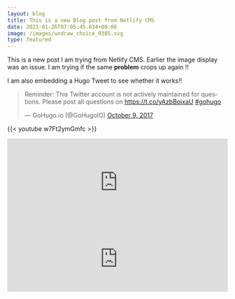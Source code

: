 ```yaml
---
layout: blog
title: This is a new Blog post from Netlify CMS
date: 2021-01-26T07:05:45.634+00:00
image: /images/undraw_choice_9385.svg
type: featured
---
```

This is a new post I am trying from Netlify CMS. Earlier the image display was an issue. I am trying if the same **problem** crops up again !!

I am also embedding a Hugo Tweet to see whether it works!!

<blockquote class="twitter-tweet"><p lang="en" dir="ltr">Reminder: This Twitter account is not actively maintained for questions. Please post all questions on <a href="https://t.co/yAzbBojxaU">https://t.co/yAzbBojxaU</a> <a href="https://twitter.com/hashtag/gohugo?src=hash&ref_src=twsrc%5Etfw">#gohugo</a></p>— GoHugo.io (@GoHugoIO) <a href="https://twitter.com/GoHugoIO/status/917359331535966209?ref_src=twsrc%5Etfw">October 9, 2017</a></blockquote> <script async src="https://platform.twitter.com/widgets.js" charset="utf-8"></script>

{{< youtube w7Ft2ymGmfc >}}

<iframe src="https://cryptpad.fr/kanban/#/2/kanban/view/xTrkQt+O-Rx4aVwl3fAuIk23-HAPg3RIriz7JFfZ8r4/embed/" frameborder="0" height="200px" width="100%"></iframe>

<iframe src="https://cryptpad.fr/code/#/2/code/view/i5KqSVyBV03upgwsKksKjqnAF798cwXIMm1GmdIQP4g/embed/" frameborder="0" width="100%"></iframe>